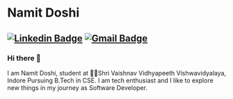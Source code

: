 # Namit Doshi
[![Linkedin Badge](https://img.shields.io/badge/-namitdoshi-blue?style=flat-square&logo=Linkedin&logoColor=white&link=https://www.linkedin.com/in/namitdoshi/)](https://www.linkedin.com/in/namitdoshi/)
[![Gmail Badge](https://img.shields.io/badge/-namitdoshi90@gmail.com-c14438?style=flat-square&logo=Gmail&logoColor=white&link=mailto:namitdoshi90@gmail.com)](mailto:namitdoshi90@gmail.com)
---
### Hi there 👋

I am Namit Doshi, student at 👨‍💻Shri Vaishnav Vidhyapeeth Vishwavidyalaya, Indore Pursuing B.Tech in CSE. I am tech enthusiast and I like to explore new things in my journey as Software Developer.


<!--
**namitdoshi/namitdoshi** is a ✨ _special_ ✨ repository because its `README.md` (this file) appears on your GitHub profile.

Here are some ideas to get you started:

- 🔭 I’m currently working on ...
- 🌱 I’m currently learning ...
- 👯 I’m looking to collaborate on ...
- 🤔 I’m looking for help with ...
- 💬 Ask me about ...
- 📫 How to reach me: ...
- 😄 Pronouns: ...
- ⚡ Fun fact: ...
-->
